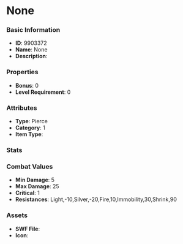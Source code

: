 # None



### Basic Information

- **ID**: 9903372
- **Name**: None
- **Description**: 

### Properties

- **Bonus**: 0
- **Level Requirement**: 0

### Attributes

- **Type**: Pierce
- **Category**: 1
- **Item Type**: 

### Stats


### Combat Values

- **Min Damage**: 5
- **Max Damage**: 25
- **Critical**: 1
- **Resistances**: Light,-10,Silver,-20,Fire,10,Immobility,30,Shrink,90

### Assets

- **SWF File**: 
- **Icon**: 

